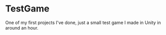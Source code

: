 # TestGame
One of my first projects I've done, just a small test game I made in Unity in around an hour.
